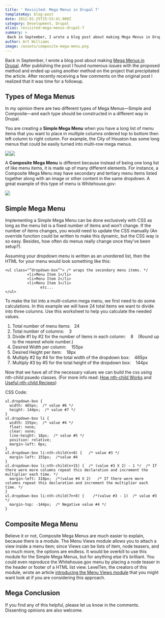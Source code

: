 ```yaml
---
title: ' Revisited: Mega Menus in Drupal 7'
templateKey: blog-post
date: 2012-01-25T15:53:41.000Z
category: Development, Drupal
alias: revisited-mega-menus-drupal-7
summary: > 
 Back in September, I wrote a blog post about making Mega Menus in Drupal. After publishing the post I found numerous issues with the proposed method and ended up using another method on the project that precipitated the article. After recently receiving a few comments on the original post I realized that it was time for a followup.
author: Art Williams
image: /assets/composite-mega-menu.png
---
```


Back in September, I wrote a blog post about making [Mega Menus in Drupal](/blog/09/14/2011/method-mega-menus-drupal). After publishing the post I found numerous issues with the proposed method and ended up using another method on the project that precipitated the article. After recently receiving a few comments on the original post I realized that it was time for a followup.

Types of Mega Menus
-------------------

In my opinion there are two different types of Mega Menus—Simple and Composite—and each type should be constructed in a different way in Drupal.

You are creating a **Simple Mega Menu** when you have a long list of menu items that you want to place in multiple columns ordered top to bottom then left column to right column. For example, the City of Houston has some long menus that could be easily turned into multi-row mega menus.

![](/sites/default/files/long-menu_0.png)![](/sites/default/files/long-menu-fixed_0.png)

A **Composite Mega Menu** is different because instead of being one long list of like menu items, it is made up of many different elements. For instance, a Composite Mega Menu may have secondary and tertiary menu items listed together along with an image or other content in the same dropdown. A great example of this type of menu is Whitehouse.gov:

![](/sites/default/files/mega-menu-whitehouse-gov_0.png)

Simple Mega Menu
----------------

Implementing a Simple Mega Menu can be done exclusively with CSS as long as the menu list is a fixed number of items and won’t change. If the number of items changes, you would need to update the CSS manually (An override function could be written to make this dynamic, but the CSS way is so easy. Besides, how often do menus really change once they’ve been setup?).

Assuming your dropdown menu is written as an unordered list, then the HTML for your menu would look something like this:

    
    <ul class="”dropdown-box”"> /* wraps the secondary menu items. */
    	      <li>Menu Item 1</li>
    	      <li>Menu Item 2</li>
    	      <li>Menu Item 3</li>
    	            etc...
    </ul>
    

To make the list into a multi-column mega menu, we first need to do some calculations. In this example we will have 24 total items we want to divide into three columns. Use this worksheet to help you calculate the needed values.

1.  Total number of menu items:   24   
2.  Total number of columns:    3   
3.  Divide #1 by #2 for the number of items in each column:    8    (Round up to the nearest whole number.)
4.  Desired Width per column:    155px   
5.  Desired Height per item:    18px   
6.  Multiply #2 by #4 for the total width of the dropdown box:    465px   
7.  Multiply #3 by #5 for the total height of the dropdown box:    144px   

Now that we have all of the necessary values we can build the css using nth-child psuedo classes. (For more info read: [How nth-child Works](https://css-tricks.com/how-nth-child-works/) and [Useful nth-child Recipes](https://css-tricks.com/useful-nth-child-recipies/))

CSS Code:

    
    ul.dropdown-box {
      width: 465px;  /* value #6 */
      height: 144px;  /* value #7 */
    }
    ul.dropdown-box li {
      width: 155px;  /* value #4 */
      float: none;
      clear: none;
      line-height: 18px;  /* value #5 */
      position: relative;
      margin-left: 0px;
    }
    ul.dropdown-box li:nth-child(n+8) {   /* value #3 */
      margin-left: 155px;  /*value #4
    }
    ul.dropdown-box li:nth-child(n+15) {  /* (value #3 X 2) - 1 */  /* If there were more columns repeat this declaration and increment the multiplier each time. */
      margin-left: 310px;  /*(value #4 X 2)   /* If there were more columns repeat this declaration and increment the multiplier each time. */
    }
    ul.dropdown-box li:nth-child(7n+8) {    /*(value #3 - 1)  /* value #3 */
      margin-top: -144px;  /* Negative value #4 */
    }
    

Composite Mega Menu
-------------------

Believe it or not, Composite Mega Menus are much easier to explain, because there is a module. The Menu Views module allows you to attach a view inside a menu item; since Views can be lists of item, node teasers, and so much more, the options are endless. It would be overkill to use this module for the Simple Mega Menus, but for anything else it’s brilliant. You could even reproduce the Whitehouse.gov menu by placing a node teaser in the header or footer of a HTML list view. LevelTen, the creators of this module, wrote an article [introducing the Menu Views module](http://getlevelten.com/blog/mark-carver/drupal-mega-menus-made-simple) that you might want look at if you are considering this approach.

Mega Conclusion
---------------

If you find any of this helpful, please let us know in the comments. Dissenting opinions are also welcome.